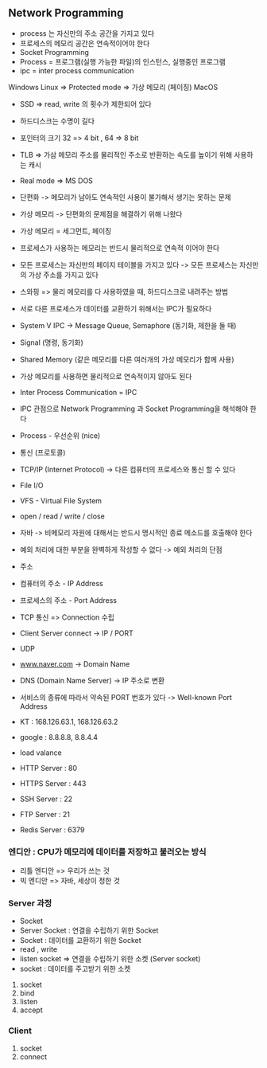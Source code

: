 ## Network Programming
* process 는 자신만의 주소 공간을 가지고 있다
* 프로세스의 메모리 공간은 연속적이어야 한다
* Socket Programming
* Process = 프로그램(실행 가능한 파일)의 인스턴스, 실행중인 프로그램
* ipc = inter process communication

Windows
Linux           => Protected mode => 가상 메모리 (페이징)
MacOS

* SSD => read, write 의 횟수가 제한되어 있다
* 하드디스크는 수명이 길다
* 포인터의 크기 32 => 4 bit , 64 => 8 bit
* TLB => 가삼 메모리 주소를 물리적인 주소로 반환하는 속도를 높이기 위해 사용하는 캐시

* Real mode => MS DOS
* 단편화 -> 메모리가 남아도 연속적인 사용이 불가해서 생기는 못하는 문제
* 가상 메모리 -> 단편화의 문제점을 해결하기 위해 나왔다
* 가상 메모리 = 세그먼트, 페이징
* 프로세스가 사용하는 메모리는 반드시 물리적으로 연속적 이어야 한다
* 모든 프로세스는 자신만의 페이지 테이블을 가지고 있다 -> 모든 프로세스는 자신만의 가상 주소를 가지고 있다
* 스와핑 => 물리 메모리를 다 사용하였을 때, 하드디스크로 내려주는 방법

* 서로 다른 프로세스가 데이터를 교환하기 위해서는 IPC가 필요하다
* System V IPC -> Message Queue, Semaphore (동기화, 제한을 둘 때)
* Signal (명령, 동기화)
* Shared Memory (같은 메모리를 다른 여러개의 가상 메모리가 함께 사용)
* 가상 메모리를 사용하면 물리적으로 연속적이지 않아도 된다
* Inter Process Communication = IPC
* IPC 관점으로 Network Programming 과 Socket Programming을 해석해야 한다
* Process - 우선순위 (nice)

* 통신 (프로토콜)
* TCP/IP (Internet Protocol)  -> 다른 컴퓨터의 프로세스와 통신 할 수 있다
* File I/O

* VFS - Virtual File System
* open / read / write / close
* 자바 -> 비메모리 자원에 대해서는 반드시 명시적인 종료 메소드를 호출해야 한다
* 예외 처리에 대한 부분을 완벽하게 작성할 수 없다 -> 예외 처리의 단점

* 주소
* 컴퓨터의 주소 - IP Address
* 프로세스의 주소 - Port Address

* TCP 통신 => Connection 수립
* Client             Server
connect ->       IP / PORT 
* UDP

* www.naver.com -> Domain Name
* DNS (Domain Name Server) -> IP 주소로 변환
* 서비스의 종류에 따라서 약속된 PORT 번호가 있다 -> Well-known Port Address
* KT : 168.126.63.1, 168.126.63.2
* google : 8.8.8.8, 8.8.4.4
* load valance 
* HTTP Server : 80
* HTTPS Server : 443
* SSH Server : 22
* FTP Server : 21
* Redis Server : 6379

### 엔디안 : CPU가 메모리에 데이터를 저장하고 불러오는 방식
* 리틀 엔디안 => 우리가 쓰는 것
* 빅 엔디안 =>  자바, 세상이 정한 것

### Server 과정
* Socket
* Server Socket : 연결을 수립하기 위한 Socket
* Socket : 데이터를 교환하기 위한 Socket
* read , write
* listen socket => 연결을 수립하기 위한 소켓 (Server socket)
* socket : 데이터를 주고받기 위한 소켓

1. socket
2. bind 
3. listen 
4. accept

### Client
1. socket
2. connect